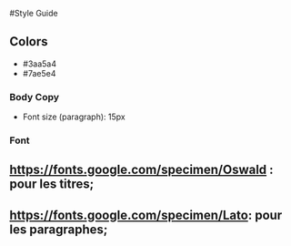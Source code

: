 #Style Guide

## Colors

- #3aa5a4
- #7ae5e4

### Body Copy

- Font size (paragraph): 15px

### Font

## https://fonts.google.com/specimen/Oswald : pour les titres;

## https://fonts.google.com/specimen/Lato: pour les paragraphes;
